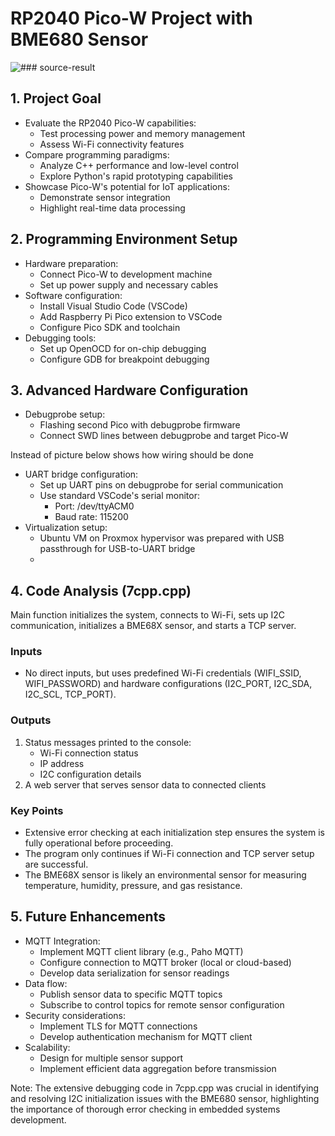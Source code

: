 # RP2040 Pico-W Project with BME680 Sensor
![### source-result ](art.jpg)
## 1. Project Goal
- Evaluate the RP2040 Pico-W capabilities:
  - Test processing power and memory management
  - Assess Wi-Fi connectivity features
- Compare programming paradigms:
  - Analyze C++ performance and low-level control
  - Explore Python's rapid prototyping capabilities
- Showcase Pico-W's potential for IoT applications:
  - Demonstrate sensor integration
  - Highlight real-time data processing

## 2. Programming Environment Setup
- Hardware preparation:
  - Connect Pico-W to development machine
  - Set up power supply and necessary cables
- Software configuration:
  - Install Visual Studio Code (VSCode)
  - Add Raspberry Pi Pico extension to VSCode
  - Configure Pico SDK and toolchain
- Debugging tools:
  - Set up OpenOCD for on-chip debugging
  - Configure GDB for breakpoint debugging

## 3. Advanced Hardware Configuration
- Debugprobe setup:
  - Flashing second Pico with debugprobe firmware
  - Connect SWD lines between debugprobe and target Pico-W

Instead of picture below shows how wiring should be done 


- UART bridge configuration:
  - Set up UART pins on debugprobe for serial communication
  - Use standard  VSCode's serial monitor:
    - Port: /dev/ttyACM0
    - Baud rate: 115200
- Virtualization setup:
  - Ubuntu VM on Proxmox hypervisor was prepared with USB passthrough for USB-to-UART bridge
  - 

## 4. Code Analysis (7cpp.cpp)
Main function initializes the system, connects to Wi-Fi, sets up I2C communication, initializes a BME68X sensor, and starts a TCP server.

### Inputs

- No direct inputs, but uses predefined Wi-Fi credentials (WIFI_SSID, WIFI_PASSWORD) and hardware configurations (I2C_PORT, I2C_SDA, I2C_SCL, TCP_PORT).

### Outputs

1. Status messages printed to the console:
   - Wi-Fi connection status
   - IP address
   - I2C configuration details
2. A web server that serves sensor data to connected clients


### Key Points

- Extensive error checking at each initialization step ensures the system is fully operational before proceeding.
- The program only continues if Wi-Fi connection and TCP server setup are successful.
- The BME68X sensor is likely an environmental sensor for measuring temperature, humidity, pressure, and gas resistance.

## 5. Future Enhancements
- MQTT Integration:
  - Implement MQTT client library (e.g., Paho MQTT)
  - Configure connection to MQTT broker (local or cloud-based)
  - Develop data serialization for sensor readings
- Data flow:
  - Publish sensor data to specific MQTT topics
  - Subscribe to control topics for remote sensor configuration
- Security considerations:
  - Implement TLS for MQTT connections
  - Develop authentication mechanism for MQTT client
- Scalability:
  - Design for multiple sensor support
  - Implement efficient data aggregation before transmission

Note: The extensive debugging code in 7cpp.cpp was crucial in identifying and resolving I2C initialization issues with the BME680 sensor, highlighting the importance of thorough error checking in embedded systems development.
